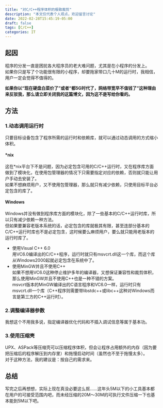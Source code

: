```yaml
---
title: "对C/C++程序体积的极致裁剪"
description: "本文仅代表个人观点，欢迎留言讨论"
date: 2022-02-28T15:45:19-05:00
draft: false
tags: [C/C++]
categories: IT
---
```


## 起因
程序的分发一直是困扰各大程序员的老大难问题，尤其是在小程序的分发上。  
如果你只是写了个功能很有限的小程序，却要拖家带口几十M的运行时，我相信，用户一定会觉得不值得的。  

**如果你以“现在硬盘白菜价了”或者“都5G时代了，网络带宽早不值钱了”这种理由来反驳我，那么请立即关闭我的这篇博文，因为这不是写给你看的。**

## 方法
### 1.动态调用运行时
只要目标设备包含了程序所需的运行时和依赖库，就可以通过动态调用的方式缩小体积。
#### *nix
这在*nix平台下不是问题，因为必定包含可用的C/C++运行时，又在程序库方面做到了模块化，在使用包管理器的情况下只需要指定对应的依赖，否则就只能让用户手动去安装了。  
如果不想麻烦用户，又不使用包管理器，那么就只有减少依赖，只使用目标平台必定包含的库了。
#### Windows
Windows并没有做到程序库方面的模块化，除了一些基本的C/C++运行时库，所以只有减少依赖一种方法。  
但如果要兼容老版本系统的话，必定包含的库就极其有限，甚至连部分基本的C/C++运行时库也不是必定包含，这时候要么麻烦用户，要么就只能用老版本的运行时库了。
* 使用Visual C++ 6.0  
用VC6.0编译出的C/C++程序，运行时就只有msvcrt.dll这一个库，而这个库从Windows2000起就必定包含在系统中了。
* 使用MinGW并且不使用C++  
如果不想用VC6.0这种停止维护多年的编译器，又想保证兼容性和裁剪体积，那么使用MinGW并且不使用C++也是一种不错的方案。  
msvcrt版本的MinGW编译出的C语言程序和VC6.0一样，运行时只有msvcrt.dll一个库（C++程序则需要带libstdc++或libc++这种对Windows而言是第三方的C++运行时）。
### 2.调整编译器参数
我想这个不用我多说，指定编译器优化代码和不插入调试信息等属于基本功。
### 3.使用压缩壳
UPX、ASPack等压缩壳可以压缩程序体积，但会让程序占用额外的内存（因为要把压缩后的程序解压到内存里）和拖慢启动时间（虽然也不至于拖慢太多）。  
对于这种方法，我的建议是：按自己的需求来。

## 总结
写完之后再想想，实际上现在真没必要这么抠......这年头5M以下的小工具基本都在用户的可接受范围内吧，而未经压缩的20M～30M的可执行文件压缩一下也基本能到5M以下吧。